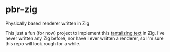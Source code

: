 # pbr-zig
Physically based renderer written in Zig

This just a fun (for now) project to implement this [tantalizing text](https://pbr-book.org/4ed/contents) in Zig. I've never written any Zig before, nor have I ever written a renderer, so I'm sure this repo will look rough for a while.
